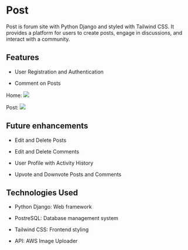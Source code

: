 # Post

Post is forum site with Python Django and styled with Tailwind CSS. It provides a platform for users to create posts, engage in discussions, and interact with a community.

## Features

- User Registration and Authentication

- Comment on Posts

Home:
![](./main_app/static/Screenshot%202024-01-21%20at%207.49.22 PM.png)

Post:
![](./main_app/static/Screenshot%202024-01-21%20at%207.49.48 PM.png)

## Future enhancements

- Edit and Delete Posts

- Edit and Delete Comments

- User Profile with Activity History

- Upvote and Downvote Posts and Comments

## Technologies Used

- Python Django: Web framework

- PostreSQL: Database management system

- Tailwind CSS: Frontend styling

- API: AWS Image Uploader
